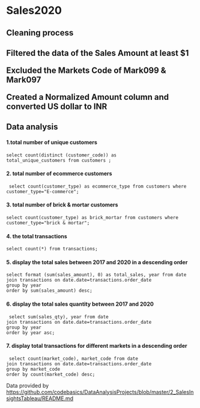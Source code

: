 # Sales2020


<h2>Cleaning process<h2> 
 

<p>Filtered the data of the Sales Amount at least $1</p>
<p>Excluded the Markets Code of Mark099 & Mark097 </p>
<p> Created a Normalized Amount column and converted US dollar to INR </p>

<h2>Data analysis</h2>

<h4>1.total number of unique customers </h4>

<code>select count(distinct (customer_code)) as total_unique_customers from customers ; </code>

<h4>2. total number of ecommerce customers </h4>
<code> select count(customer_type) as ecommerce_type from customers where customer_type="E-commerce"; </code>

<h4>3. total number of brick & mortar customers </h4>
<code>select count(customer_type) as brick_mortar from customers where customer_type="brick & mortar"; </code>

<h4>4. the total transactions </h4>
<code>select count(*) from transactions; </code>
 
 <h4>5. display the total sales between 2017 and 2020 in a descending order</h4>
<code>select format (sum(sales_amount), 0) as total_sales, year from date
join transactions on date.date=transactions.order_date
group by year
order by sum(sales_amount) desc; </code>
 
<h4>6. display the total sales quantity  between 2017 and 2020 </h4>
<code> select sum(sales_qty), year from date
join transactions on date.date=transactions.order_date
group by year
order by year asc; </code>

<h4>7. display total transactions for different markets in a descending order </h4>
<code> select count(market_code), market_code from date
join transactions on date.date=transactions.order_date
group by market_code
order by count(market_code) desc; </code>


Data provided by https://github.com/codebasics/DataAnalysisProjects/blob/master/2_SalesInsightsTableau/README.md

